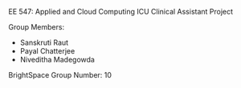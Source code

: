 EE 547: Applied and Cloud Computing
ICU Clinical Assistant Project

Group Members:
- Sanskruti Raut
- Payal Chatterjee
- Niveditha Madegowda

BrightSpace Group Number: 10
